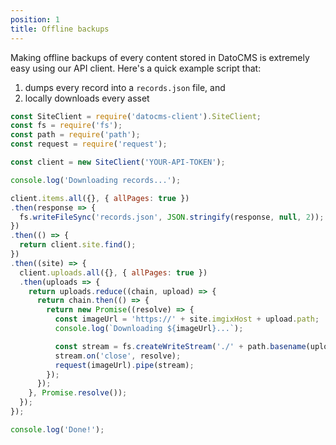 ```yaml
---
position: 1
title: Offline backups
---
```


Making offline backups of every content stored in DatoCMS is extremely easy 
using our API client. Here's a quick example script that:

1. dumps every record into a `records.json` file, and
2. locally downloads every asset

```js
const SiteClient = require('datocms-client').SiteClient;
const fs = require('fs');
const path = require('path');
const request = require('request');

const client = new SiteClient('YOUR-API-TOKEN');

console.log('Downloading records...');

client.items.all({}, { allPages: true })
.then(response => {
  fs.writeFileSync('records.json', JSON.stringify(response, null, 2));
})
.then(() => {
  return client.site.find();
})
.then((site) => {
  client.uploads.all({}, { allPages: true })
  .then(uploads => {
    return uploads.reduce((chain, upload) => {
      return chain.then(() => {
        return new Promise((resolve) => {
          const imageUrl = 'https://' + site.imgixHost + upload.path;
          console.log(`Downloading ${imageUrl}...`);

          const stream = fs.createWriteStream('./' + path.basename(upload.path));
          stream.on('close', resolve);
          request(imageUrl).pipe(stream);
        });
      });
    }, Promise.resolve());
  });
});

console.log('Done!');
```

